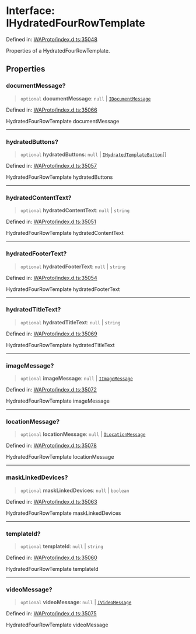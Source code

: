 # Interface: IHydratedFourRowTemplate

Defined in: [WAProto/index.d.ts:35048](https://github.com/Fokusdotid/bail/blob/3bd64a6fd6e8fc52d3ec9ba842534bed26103555/WAProto/index.d.ts#L35048)

Properties of a HydratedFourRowTemplate.

## Properties

### documentMessage?

> `optional` **documentMessage**: `null` \| [`IDocumentMessage`](../../../interfaces/IDocumentMessage.md)

Defined in: [WAProto/index.d.ts:35066](https://github.com/Fokusdotid/bail/blob/3bd64a6fd6e8fc52d3ec9ba842534bed26103555/WAProto/index.d.ts#L35066)

HydratedFourRowTemplate documentMessage

***

### hydratedButtons?

> `optional` **hydratedButtons**: `null` \| [`IHydratedTemplateButton`](../../../../../interfaces/IHydratedTemplateButton.md)[]

Defined in: [WAProto/index.d.ts:35057](https://github.com/Fokusdotid/bail/blob/3bd64a6fd6e8fc52d3ec9ba842534bed26103555/WAProto/index.d.ts#L35057)

HydratedFourRowTemplate hydratedButtons

***

### hydratedContentText?

> `optional` **hydratedContentText**: `null` \| `string`

Defined in: [WAProto/index.d.ts:35051](https://github.com/Fokusdotid/bail/blob/3bd64a6fd6e8fc52d3ec9ba842534bed26103555/WAProto/index.d.ts#L35051)

HydratedFourRowTemplate hydratedContentText

***

### hydratedFooterText?

> `optional` **hydratedFooterText**: `null` \| `string`

Defined in: [WAProto/index.d.ts:35054](https://github.com/Fokusdotid/bail/blob/3bd64a6fd6e8fc52d3ec9ba842534bed26103555/WAProto/index.d.ts#L35054)

HydratedFourRowTemplate hydratedFooterText

***

### hydratedTitleText?

> `optional` **hydratedTitleText**: `null` \| `string`

Defined in: [WAProto/index.d.ts:35069](https://github.com/Fokusdotid/bail/blob/3bd64a6fd6e8fc52d3ec9ba842534bed26103555/WAProto/index.d.ts#L35069)

HydratedFourRowTemplate hydratedTitleText

***

### imageMessage?

> `optional` **imageMessage**: `null` \| [`IImageMessage`](../../../interfaces/IImageMessage.md)

Defined in: [WAProto/index.d.ts:35072](https://github.com/Fokusdotid/bail/blob/3bd64a6fd6e8fc52d3ec9ba842534bed26103555/WAProto/index.d.ts#L35072)

HydratedFourRowTemplate imageMessage

***

### locationMessage?

> `optional` **locationMessage**: `null` \| [`ILocationMessage`](../../../interfaces/ILocationMessage.md)

Defined in: [WAProto/index.d.ts:35078](https://github.com/Fokusdotid/bail/blob/3bd64a6fd6e8fc52d3ec9ba842534bed26103555/WAProto/index.d.ts#L35078)

HydratedFourRowTemplate locationMessage

***

### maskLinkedDevices?

> `optional` **maskLinkedDevices**: `null` \| `boolean`

Defined in: [WAProto/index.d.ts:35063](https://github.com/Fokusdotid/bail/blob/3bd64a6fd6e8fc52d3ec9ba842534bed26103555/WAProto/index.d.ts#L35063)

HydratedFourRowTemplate maskLinkedDevices

***

### templateId?

> `optional` **templateId**: `null` \| `string`

Defined in: [WAProto/index.d.ts:35060](https://github.com/Fokusdotid/bail/blob/3bd64a6fd6e8fc52d3ec9ba842534bed26103555/WAProto/index.d.ts#L35060)

HydratedFourRowTemplate templateId

***

### videoMessage?

> `optional` **videoMessage**: `null` \| [`IVideoMessage`](../../../interfaces/IVideoMessage.md)

Defined in: [WAProto/index.d.ts:35075](https://github.com/Fokusdotid/bail/blob/3bd64a6fd6e8fc52d3ec9ba842534bed26103555/WAProto/index.d.ts#L35075)

HydratedFourRowTemplate videoMessage
